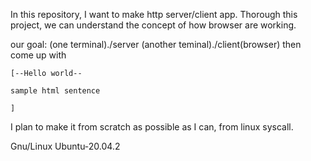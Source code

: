 In this repository, I want to make http server/client app. Thorough this project, we can understand the concept of how browser are working.

our goal:
(one terminal)./server
(another teminal)./client(browser)
then come up with

	[--Hello world--

	sample html sentence

	]

I plan to make it from scratch as possible as I can, from linux syscall.

Gnu/Linux Ubuntu-20.04.2
